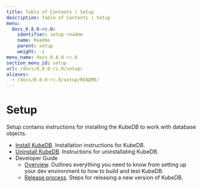 ```yaml
---
title: Table of Contents | Setup
description: Table of Contents | Setup
menu:
  docs_0.8.0-rc.0:
    identifier: setup-readme
    name: Readme
    parent: setup
    weight: -1
menu_name: docs_0.8.0-rc.0
section_menu_id: setup
url: /docs/0.8.0-rc.0/setup/
aliases:
  - /docs/0.8.0-rc.0/setup/README/
---
```


# Setup

Setup contains instructions for installing the KubeDB to work with database objects.

- [Install KubeDB](/docs/setup/install.md). Installation instructions for KubeDB.
- [Uninstall KubeDB](/docs/setup/uninstall.md). Instructions for uninstallating KubeDB.
- Developer Guide
  - [Overview](/docs/setup/developer-guide/overview.md). Outlines everything you need to know from setting up your dev environment to how to build and test KubeDB.
  - [Release process](/docs/setup/developer-guide/release.md). Steps for releasing a new version of KubeDB.
